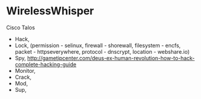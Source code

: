 # WirelessWhisper

Cisco Talos

* Hack, 
* Lock, (permission - selinux, firewall - shorewall, filesystem - encfs, packet - httpseverywhere, protocol - dnscrypt, location - webshare.io)  
* Spy, http://gametipcenter.com/deus-ex-human-revolution-how-to-hack-complete-hacking-guide
* Monitor, 
* Crack, 
* Mod, 
* Sup, 
